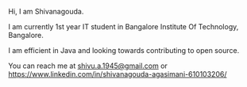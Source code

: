 Hi, I am Shivanagouda.

I am currently 1st year IT student in Bangalore Institute Of Technology, Bangalore.

I am efficient in Java and looking towards contributing to open source.

You can reach me at shivu.a.1945@gmail.com or https://www.linkedin.com/in/shivanagouda-agasimani-610103206/

